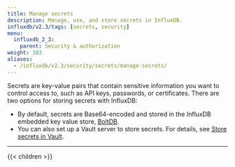```yaml
---
title: Manage secrets
description: Manage, use, and store secrets in InfluxDB.
influxdb/v2.3/tags: [secrets, security]
menu:
  influxdb_2_3:
    parent: Security & authorization
weight: 103
aliases:
  - /influxdb/v2.3/security/secrets/manage-secrets/
---
```


Secrets are key-value pairs that contain sensitive information you want to control
access to, such as API keys, passwords, or certificates.
There are two options for storing secrets with InfluxDB:

- By default, secrets are Base64-encoded and stored in the InfluxDB embedded key value store,
  [BoltDB](https://github.com/boltdb/bolt).
- You can also set up a Vault server to store secrets.
  For details, see [Store secrets in Vault](/influxdb/v2.3/security/secrets/use-vault).

---

{{< children >}}
